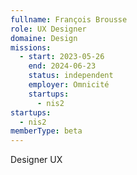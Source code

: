 ```yaml
---
fullname: François Brousse
role: UX Designer
domaine: Design
missions:
  - start: 2023-05-26
    end: 2024-06-23
    status: independent
    employer: Omnicité
    startups:
      - nis2
startups:
  - nis2
memberType: beta
---
```

Designer UX